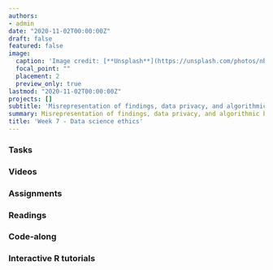 ```yaml
---
authors:
- admin
date: "2020-11-02T00:00:00Z"
draft: false
featured: false
image:
  caption: 'Image credit: [**Unsplash**](https://unsplash.com/photos/nbKaLT4cmRM)'
  focal_point: ""
  placement: 2
  preview_only: true
lastmod: "2020-11-02T00:00:00Z"
projects: []
subtitle: 'Misrepresentation of findings, data privacy, and algorithmic bias :dango:'
summary: Misrepresentation of findings, data privacy, and algorithmic bias
title: 'Week 7 - Data science ethics'
---
```


### Tasks

### Videos

### Assignments

### Readings

### Code-along

### Interactive R tutorials

<!--

| :page_facing_up: | [Ethical challenges in online research: Public/private perceptions](https://journals.sagepub.com/doi/pdf/10.1177/1747016116650720) | **Optional** |


### Schedule

| <div style="width:60px"></div>  | <div style="width:420px"></div> |  <div style="width:190px"></div>   |
|---:|---|---|
| Lec 13     | [The language of models](/slides/w7_d1-language-of-models/w7_d1-language-of-models.html) |
| Lab 07     | [Modeling course evaluations, Pt. 1](/labs/lab-07/lab-07-model-course-evals.html) | **Due:** Fri, 1 Nov, 17:00 |
| Lec 14     | [Linear model with single predictor](/slides/w7_d2-linear-model-single-predictor/w7_d2-linear-model-single-predictor.html) |
| HW 07      | [Peer review](/hw/hw-07/hw-07-peer-review.html) | **Due:** Wed, 6 Nov, 17:00 |
| OQ 07      | [Simple linear regression](https://minecr.shinyapps.io/07-modeling-simple/) | **Due:** Fri, 8 Nov, 17:00 |

### Readings

| <div style="width:60px"></div>  | <div style="width:420px"></div>  |  <div style="width:190px"></div> |
|----:|---|---|
| :open_book: | OS: [Chp 8 - Introduction to linear regression](https://www.openintro.org/stat/textbook.php?stat_book=os) | **Required** |

-->
